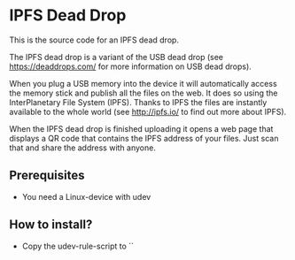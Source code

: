 # IPFS Dead Drop

This is the source code for an IPFS dead drop.

The IPFS dead drop is a variant of the 
USB dead drop (see https://deaddrops.com/ for more information on USB dead drops).

When you plug a USB memory into the device it will automatically access the memory 
stick and publish all the files on the web. It does so using the 
InterPlanetary File System (IPFS). Thanks to IPFS the files are instantly available
to the whole world (see http://ipfs.io/ to find out more about IPFS).

When the IPFS dead drop is finished uploading it opens a web page that displays a 
QR code that contains the IPFS address of your files. Just scan that and share the
address with anyone.

## Prerequisites

  * You need a Linux-device with udev

## How to install?

  * Copy the udev-rule-script to ``


